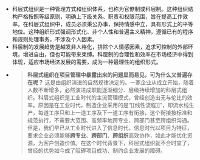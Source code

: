 - 科层式组织是一种管理方式和组织体系，也称为官僚制或科层制。这种组织结构严格按照等级原则，明确上下级关系、职责和权限范围，旨在提高工作效率。在科层式组织中，成员必须秉公办事，保持情感中立，具有形式上的平等地位。这种组织形式强调形式化、非个人性和普遍主义精神，遵循已有的程序和规则处理事务，不涉及个人因素。
- 科层制的发展趋势是越发非人格化，排除个人情感因素，追求可控制的外部环境，增进自由，但也可能带来束缚。科层制的合理性和效率在市场经济中得到体现，适应市场经济发展的需要，成为一种最理性的组织形式。
- > **科层式组织在项目管理中暴露出来的问题显而易见，可为什么又普遍存在呢？**
  这是由组织演进的自然规律决定的。一家企业从成立开始，随着人数不断增多，必然演进成职能逐渐细分、层级持续增加的科层式组织。科层式组织是工业时代的主流管理模式，曾经创造出无与伦比的效率。原因是在工业时代，制造企业采用的是“[[线性流程]]”，即流水线生产，每道工序只和上一道工序及下一道工序有衔接，这个衔接按标准和规范执行，不需要大范围、高频率地跨专业、跨部门甚至跨组织沟通。
  但是，我们早已从工业时代进入了信息时代，信息时代以项目为特征，要求企业必须能够**跨专业**、**跨部门**、**跨组织**高效协作，如此才能优化资源，为客户创造价值。在这个时代背景下，科层式组织就不合时宜了，曾经的优势如今成了阻碍项目成功、制约企业发展的障碍。